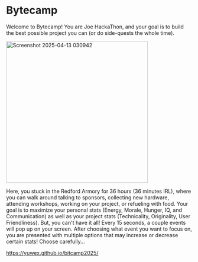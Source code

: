 # Bytecamp

Welcome to Bytecamp! You are Joe HackaThon, and your goal is to build the best possible project you can (or do side-quests the whole time). 

<img width="383" alt="Screenshot 2025-04-13 030942" src="https://github.com/user-attachments/assets/15973a6a-dfa6-428d-85b2-272c9a33eada" />

Here, you stuck in the Redford Armory for 36 hours (36 minutes IRL), where you can walk around talking to sponsors, collecting new hardware, attending workshops, working on your project, or refueling with food. Your goal is to maximize your personal stats (Energy, Morale, Hunger, IQ, and Communication) as well as your project stats (Technicality, Originality, User Friendliness). But, you can't have it all! Every 15 seconds, a couple events will pop up on your screen. After choosing what event you want to focus on, you are presented with multiple options that may increase or decrease certain stats! Choose carefully...

https://yuwex.github.io/bitcamp2025/
